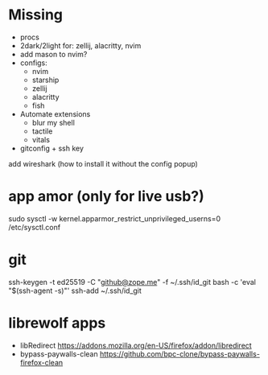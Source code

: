 # Missing

- procs
- 2dark/2light for: zellij, alacritty, nvim
- add mason to nvim?
- configs:
    - nvim
    - starship
    - zellij
    - alacritty
    - fish
- Automate extensions
    - blur my shell
    - tactile
    - vitals
- gitconfig + ssh key

add wireshark (how to install it without the config popup)

# app amor (only for live usb?)
sudo sysctl -w kernel.apparmor_restrict_unprivileged_userns=0
/etc/sysctl.conf

# git
ssh-keygen -t ed25519 -C "github@zope.me" -f ~/.ssh/id_git
bash -c 'eval "$(ssh-agent -s)"'
ssh-add ~/.ssh/id_git

# librewolf apps
- libRedirect https://addons.mozilla.org/en-US/firefox/addon/libredirect
- bypass-paywalls-clean https://github.com/bpc-clone/bypass-paywalls-firefox-clean
